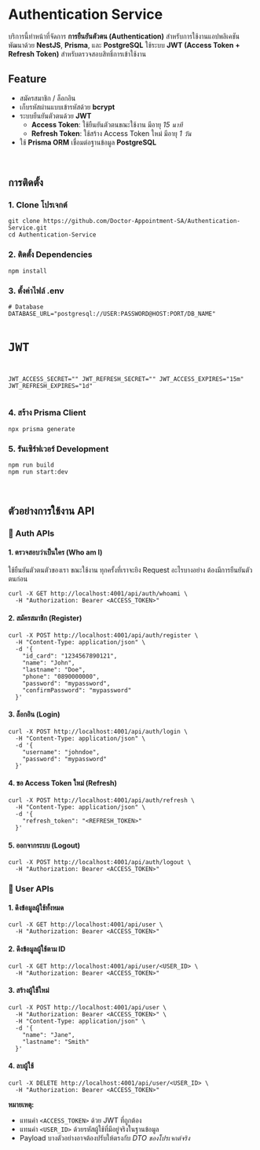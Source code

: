   <h1>Authentication Service</h1>
  <p>
    บริการนี้ทำหน้าที่จัดการ <strong>การยืนยันตัวตน (Authentication)</strong> สำหรับการใช้งานแอปพลิเคชัน  
    พัฒนาด้วย <strong>NestJS</strong>, <strong>Prisma</strong>, และ <strong>PostgreSQL</strong>  
    ใช้ระบบ <strong>JWT (Access Token + Refresh Token)</strong> สำหรับตรวจสอบสิทธิ์การเข้าใช้งาน
  </p>


  <h2>Feature</h2>
  <ul>
    <li>สมัครสมาชิก / ล็อกอิน</li>
    <li>เก็บรหัสผ่านแบบเข้ารหัสด้วย <strong>bcrypt</strong></li>
    <li>
      ระบบยืนยันตัวตนด้วย <strong>JWT</strong>
      <ul>
        <li><strong>Access Token</strong>: ใช้ยืนยันตัวตนขณะใช้งาน มีอายุ <em>15 นาที</em></li>
        <li><strong>Refresh Token</strong>: ใช้สร้าง Access Token ใหม่ มีอายุ <em>1 วัน</em></li>
      </ul>
    </li>
    <li>ใช้ <strong>Prisma ORM</strong> เชื่อมต่อฐานข้อมูล <strong>PostgreSQL</strong></li>
  </ul>


  <br/>
  <h2>การติดตั้ง</h2>
  <h3>1. Clone โปรเจกต์</h3>
  <pre><code>git clone https://github.com/Doctor-Appointment-SA/Authentication-Service.git
cd Authentication-Service</code></pre>

  <h3>2. ติดตั้ง Dependencies</h3>
  <pre><code>npm install</code></pre>

  <h3>3. ตั้งค่าไฟล์ .env</h3>
  <pre><code># Database
DATABASE_URL="postgresql://USER:PASSWORD@HOST:PORT/DB_NAME"

# JWT
JWT_ACCESS_SECRET=""
JWT_REFRESH_SECRET=""
JWT_ACCESS_EXPIRES="15m"
JWT_REFRESH_EXPIRES="1d"</code></pre>

  <h3>4. สร้าง Prisma Client</h3>
  <pre><code>npx prisma generate</code></pre>

  <h3>5. รันเซิร์ฟเวอร์ Development</h3>
  <pre><code>npm run build
npm run start:dev</code></pre>


  <br/>
  <h2>ตัวอย่างการใช้งาน API</h2>

  <h3>🔑 Auth APIs</h3>

  <h4>1. ตรวจสอบว่าเป็นใคร (Who am I) </h4>
  <p>ใช้ยืนยันตัวตนตัวของเรา ขณะใช้งาน ทุกครั้งที่เราจะยิง Request อะไรบางอย่าง ต้องมีการยืนยันตัวตนก่อน</p>
  <pre><code>curl -X GET http://localhost:4001/api/auth/whoami \
  -H "Authorization: Bearer &lt;ACCESS_TOKEN&gt;"</code></pre>

  <h4>2. สมัครสมาชิก (Register)</h4>
  <pre><code>curl -X POST http://localhost:4001/api/auth/register \
  -H "Content-Type: application/json" \
  -d '{
    "id_card": "1234567890121",
    "name": "John",
    "lastname": "Doe",
    "phone": "0890000000",
    "password": "mypassword",
    "confirmPassword": "mypassword"
  }'</code></pre>

  <h4>3. ล็อกอิน (Login)</h4>
  <pre><code>curl -X POST http://localhost:4001/api/auth/login \
  -H "Content-Type: application/json" \
  -d '{
    "username": "johndoe",
    "password": "mypassword"
  }'</code></pre>

  <h4>4. ขอ Access Token ใหม่ (Refresh)</h4>
  <pre><code>curl -X POST http://localhost:4001/api/auth/refresh \
  -H "Content-Type: application/json" \
  -d '{
    "refresh_token": "&lt;REFRESH_TOKEN&gt;"
  }'</code></pre>

  <h4>5. ออกจากระบบ (Logout)</h4>
  <pre><code>curl -X POST http://localhost:4001/api/auth/logout \
  -H "Authorization: Bearer &lt;ACCESS_TOKEN&gt;"</code></pre>

  <h3>👤 User APIs</h3>

  <h4>1. ดึงข้อมูลผู้ใช้ทั้งหมด</h4>
  <pre><code>curl -X GET http://localhost:4001/api/user \
  -H "Authorization: Bearer &lt;ACCESS_TOKEN&gt;"</code></pre>

  <h4>2. ดึงข้อมูลผู้ใช้ตาม ID</h4>
  <pre><code>curl -X GET http://localhost:4001/api/user/&lt;USER_ID&gt; \
  -H "Authorization: Bearer &lt;ACCESS_TOKEN&gt;"</code></pre>

  <h4>3. สร้างผู้ใช้ใหม่</h4>
  <pre><code>curl -X POST http://localhost:4001/api/user \
  -H "Authorization: Bearer &lt;ACCESS_TOKEN&gt;" \
  -H "Content-Type: application/json" \
  -d '{
    "name": "Jane",
    "lastname": "Smith"
  }'</code></pre>

  <h4>4. ลบผู้ใช้</h4>
  <pre><code>curl -X DELETE http://localhost:4001/api/user/&lt;USER_ID&gt; \
  -H "Authorization: Bearer &lt;ACCESS_TOKEN&gt;"</code></pre>

  <div class="note">
    <strong>หมายเหตุ:</strong>
    <ul>
      <li>แทนค่า <code>&lt;ACCESS_TOKEN&gt;</code> ด้วย JWT ที่ถูกต้อง</li>
      <li>แทนค่า <code>&lt;USER_ID&gt;</code> ด้วยรหัสผู้ใช้ที่มีอยู่จริงในฐานข้อมูล</li>
      <li>Payload บางตัวอย่างอาจต้องปรับให้ตรงกับ <em>DTO ของโปรเจกต์จริง</em></li>
    </ul>
  </div>